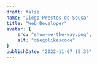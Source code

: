 ```yaml
---
draft: false
name: "Diego Prestes de Sousa"
title: "Web Developer"
avatar: {
    src: "show-me-the-way.png",
    alt: "diegolikescode"
}
publishDate: "2022-11-07 15:39"
---
```

